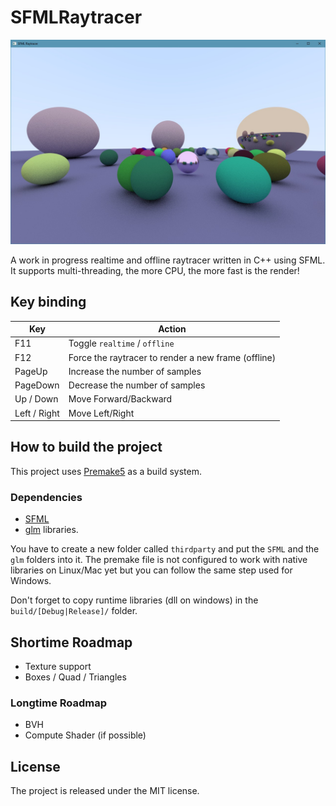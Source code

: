 SFMLRaytracer
=============

![Preview](https://github.com/demonixis/SFMLRaytracer/blob/master/images/preview.jpg)

A work in progress realtime and offline raytracer written in C++ using SFML. It supports multi-threading, the more CPU, the more fast is the render!

## Key binding
| Key | Action |
|-----|--------|
| F11 | Toggle `realtime` / `offline` |
| F12 | Force the raytracer to render a new frame (offline) |
| PageUp | Increase the number of samples |
| PageDown | Decrease the number of samples |
| Up / Down | Move Forward/Backward |
| Left / Right | Move Left/Right |

## How to build the project
This project uses [Premake5](https://premake.github.io/download.html#v5) as a build system.

### Dependencies
- [SFML](https://github.com/SFML/SFML) 
- [glm](https://github.com/g-truc/glm) libraries.

You have to create a new folder called `thirdparty` and put the `SFML` and the `glm` folders into it.
The premake file is not configured to work with native libraries on Linux/Mac yet but you can follow the same step used for Windows.

Don't forget to copy runtime libraries (dll on windows) in the `build/[Debug|Release]/` folder.

## Shortime Roadmap
- Texture support
- Boxes / Quad / Triangles

### Longtime Roadmap
- BVH
- Compute Shader (if possible)

## License
The project is released under the MIT license.